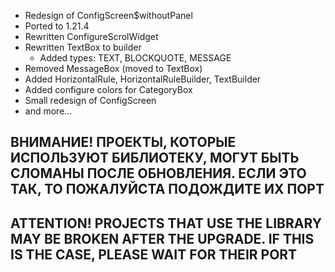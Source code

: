- Redesign of ConfigScreen$withoutPanel
- Ported to 1.21.4
- Rewritten ConfigureScrolWidget
- Rewritten TextBox to builder
  - Added types: TEXT, BLOCKQUOTE, MESSAGE
- Removed MessageBox (moved to TextBox)
- Added HorizontalRule, HorizontalRuleBuilder, TextBuilder
- Added configure colors for CategoryBox
- Small redesign of ConfigScreen
- and more...

## ВНИМАНИЕ! ПРОЕКТЫ, КОТОРЫЕ ИСПОЛЬЗУЮТ БИБЛИОТЕКУ, МОГУТ БЫТЬ СЛОМАНЫ ПОСЛЕ ОБНОВЛЕНИЯ. ЕСЛИ ЭТО ТАК, ТО ПОЖАЛУЙСТА ПОДОЖДИТЕ ИХ ПОРТ
## ATTENTION! PROJECTS THAT USE THE LIBRARY MAY BE BROKEN AFTER THE UPGRADE. IF THIS IS THE CASE, PLEASE WAIT FOR THEIR PORT